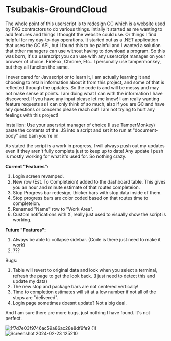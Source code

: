 # Tsubakis-GroundCloud
The whole point of this userscript is to redesign GC which is a website used by FXG contractors to do various things. Intially it started as me wanting to add features and things I thought the website could use. Or things I find helpful for my day-to-day operations. It started out as a .NET application that uses the GC API, but I found this to be painful and I wanted a solution that other managers can use without having to download a program.
So this was born, it's a userscript you can use with any userscript manager on your browser of choice. FireFox, Chrome, Etc.. I personally use tampermonkey, but they all funciton the same.

I never cared for Javascript or to learn it, I am actually learning it and choosing to retain information about it from this project, and some of that is reflected through the updates. So the code is and will be messy and may not make sense at points.
I am doing what I can with the information I have discovered. If you have any input please let me know! I am really wanting feature requests as I can only think of so much, also if you are GC and have any questions or concerns please reach out!
I am not trying to hurt any feelings with this project! 

Installion: Use your usersript manager of choice (I use TamperMonkey) paste the contents of the .JS into a script and set it to run at "document-body" and bam you're in!

As stated the script is a work in progress, I will always push out my updates even if they aren't fully complete just to keep up to date! Any update I push is mostly working for what it's used for. So nothing crazy.

**Current "Features":**
1. Login screen revamped.
2. New row (Est. To Completeion) added to the dashboard table. This gives you an hour and minute estimate of that routes completeion.
3. Stop Progress bar redesign, thicker bars with stop data inside of them.
4. Stop progress bars are color coded based on that routes time to completeion.
5. Renamed "Name" row to "Work Area".
6. Custom notifications with X, really just used to visually show the script is working.

**Future "Features":**
1. Always be able to collapse sidebar. (Code is there just need to make it work)
2. ???

Bugs: 
1. Table will revert to original data and look when you select a terminal, refresh the page to get the look back. (I just need to detect this and update my data)
2. The new stop and package bars are not centered vertically!
3. Time to completion estimates will sit at a low number if not all of the stops are "delivered". 
4. Login page sometimes doesnt update? Not a big deal.

And I am sure there are more bugs, just nothing I have found. It's not perfect.

![1f7d7e03f9746ac59a86ac28e8df9fe9 (1)](https://github.com/trevorftp/Tsubakis-GroundCloud/assets/17115206/3a987fd4-2de8-4bcc-a589-77e71cb47fa3)
![Screenshot 2024-02-23 125210](https://github.com/trevorftp/Tsubakis-GroundCloud/assets/17115206/626668d6-6d55-4246-8efb-3f5c4f336a49)

